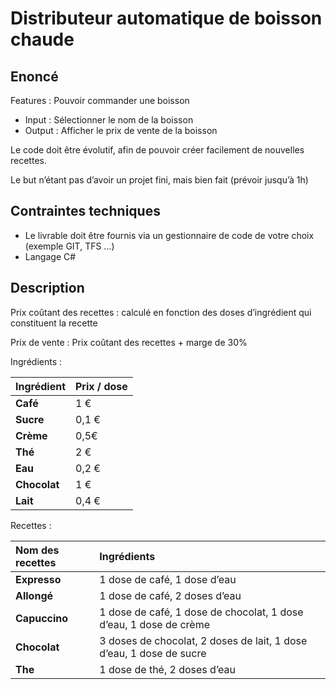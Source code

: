 # Distributeur automatique de boisson chaude

## Enoncé
Features : Pouvoir commander une boisson 

- Input : Sélectionner le nom de la boisson
- Output : Afficher le prix de vente de la boisson

Le code doit être évolutif, afin de pouvoir créer facilement de nouvelles recettes.

Le but n’étant pas d’avoir un projet fini, mais bien fait (prévoir jusqu’à 1h)

## Contraintes techniques 
- Le livrable doit être fournis via un gestionnaire de code de votre choix (exemple GIT, TFS …)
- Langage C# 

## Description
Prix coûtant des recettes : calculé en fonction des doses d’ingrédient qui constituent la recette

Prix de vente : Prix coûtant des recettes + marge de 30%

Ingrédients : 

|**Ingrédient**|**Prix / dose**|
| :- | :- |
|**Café**|1 €|
|**Sucre**|0,1 €|
|**Crème**|0,5€|
|**Thé**|2 €|
|**Eau**|0,2 €|
|**Chocolat**|1 €|
|**Lait**|0,4 €|

Recettes :

|**Nom des recettes**|**Ingrédients**|
| :- | :- |
|**Expresso**|1 dose de café, 1 dose d’eau|
|**Allongé**|1 dose de café, 2 doses d’eau|
|**Capuccino**|1 dose de café, 1 dose de chocolat, 1 dose d’eau, 1 dose de crème|
|**Chocolat**|3 doses de chocolat, 2 doses de lait, 1 dose d’eau, 1 dose de sucre|
|**The**|1 dose de thé, 2 doses d’eau|
